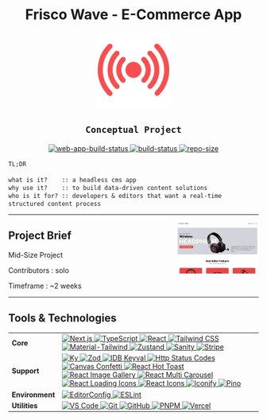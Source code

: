 <div align="center">
	<h1>Frisco Wave - E-Commerce App</h1>
	<img alt="logo" width="150" src="./public/favicon.png" />
	<h2><code>Conceptual Project</code></h2>
</div>

<div align="center">
<a
target="_blank"
title="Open web app 🔗"
href="https://frisko-wave--web.vercel.app/"
><img
	alt="web-app-build-status"
	src="https://img.shields.io/website-live-issue-sucess-important/https/frisko-wave--web.vercel.app/"
	/>
</a>
<a
target="_blank"
title="Open deploy status 🔗"
href="https://vercel.com/new/clone?repository-url=https%3A%2F%2Fgithub.com%2Fawwmicky%2Ffrisko-wave"
><img
	alt="build-status"
	src="https://vercelbadge.vercel.app/api/awwmicky/frisko-wave"
	/>
</a>
<a
target="_blank"
href="https://api.github.com/repos/awwmicky/frisko-wave"
><img
	alt="repo-size"
	src="https://img.shields.io/github/repo-size/awwmicky/frisko-wave"
	/>
</a>
</div>

<div>

```
𝚃𝙻;𝙳𝚁

what is it?    :: a headless cms app
why use it?    :: to build data-driven content solutions
who is it for? :: developers & editors that want a real-time structured content process
```

<hr />


<div align="center">
	<img
	align="right"
	width="33%"
	alt="thumbnail"
	src="./public/thumbnail.png"
	/>
</div>

## Project Brief

Mid-Size Project

Contributors : solo

Timeframe : ~2 weeks

</div>

<hr />

## Tools & Technologies

<table>
<tr>
<td><b>Core</b></td>
<!-- Next.js, TypeScript, React, Material-Tailwind, Zustand -->
<td>
<a target="_blank" href="https://nextjs.org/">
<img alt="Next.js" src="https://img.shields.io/badge/Next.js-000?logoColor=FFF&style=for-the-badge&logo=next.js" />
</a>
<a target="_blank" href="https://typescriptlang.org/">
<img alt="TypeScript" src="https://img.shields.io/badge/TypeScript-3178C6?logoColor=FFF&style=for-the-badge&logo=typescript" />
</a>
<a target="_blank" href="https://reactjs.org/">
<img alt="React" src="https://img.shields.io/badge/React-00D8FF?logoColor=20232A&style=for-the-badge&logo=react" />
</a>
<a target="_blank" href="https://tailwindcss.com/">
<img alt="Tailwind CSS" src="https://img.shields.io/badge/Tailwind_CSS-06B6D4?logoColor=FFF&style=for-the-badge&logo=tailwindcss" />
</a>

<a target="_blank" href="https://material-tailwind.com/">
<img alt="Material-Tailwind" src="https://img.shields.io/badge/Material--Tailwind-1E88E5?logoColor=FFF&style=for-the-badge&logo=addthis" />
</a>
<a target="_blank" href="https://zustand-demo.pmnd.rs/">
<img alt="Zustand" src="https://img.shields.io/badge/Zustand-443E38?logoColor=FFF&style=for-the-badge&logo=addthis" />
</a>
<a target="_blank" href="https://sanity.io/">
<img alt="Sanity" src="https://img.shields.io/badge/Sanity-F03E2F?logoColor=FFF&style=for-the-badge&logo=addthis" />
</a>
<a target="_blank" href="https://stripe.com/">
<img alt="Stripe" src="https://img.shields.io/badge/Stripe-008CDD?logoColor=FFF&style=for-the-badge&logo=stripe" />
</a>
</td>
</tr>

<tr>
<td><b>Support</b></td>
<!--
Ky, Zod, IDB Keyval, Http Status Codes,
Canvas Confetti, React Hot Toast, React Image Gallery, React Multi Carousel,
React Loading Icons, React Icons, Iconify, Pino
-->
<td>
<a target="_blank" href="https://npmjs.com/package/ky">
<img alt="Ky" src="https://img.shields.io/badge/Ky-F1423D?logoColor=FFF&logo=addthis" />
</a>
<a target="_blank" href="https://zod.dev/">
<img alt="Zod" src="https://img.shields.io/badge/Zod-3068B7?logoColor=FFF&logo=addthis" />
</a>
<a target="_blank" href="https://npmjs.com/package/idb-keyval">
<img alt="IDB Keyval" src="https://img.shields.io/badge/IDB_Keyval-230000?logoColor=CB3837&logo=npm" />
</a>
<a target="_blank" href="https://npmjs.com/package/http-status-codes">
<img alt="Http Status Codes" src="https://img.shields.io/badge/Http_Status_Codes-230000?logoColor=CB3837&logo=npm" />
</a>

<a target="_blank" href="https://kirilv.com/canvas-confetti/">
<img alt="Canvas Confetti" src="https://img.shields.io/badge/Canvas_Confetti-F8C338?logoColor=000&logo=addthis" />
</a>
<a target="_blank" href="https://react-hot-toast.com/">
<img alt="React Hot Toast" src="https://img.shields.io/badge/React_Hot_Toast-E15549?logoColor=FFF&logo=addthis" />
</a>
<a target="_blank" href="https://npmjs.com/package/react-image-gallery">
<img alt="React Image Gallery" src="https://img.shields.io/badge/React_Image_Gallery-230000?logoColor=CB3837&logo=npm" />
</a>
<a target="_blank" href="https://npmjs.com/package/react-multi-carousel">
<img alt="React Multi Carousel" src="https://img.shields.io/badge/React_Multi_Carousel-230000?logoColor=CB3837&logo=npm" />
</a>

<a target="_blank" href="https://npmjs.com/package/react-loading-icons">
<img alt="React Loading Icons" src="https://img.shields.io/badge/React_Loading_Icons-230000?logoColor=CB3837&logo=npm" />
</a>
<a target="_blank" href="https://react-icons.github.io/react-icons/">
<img alt="React Icons" src="https://img.shields.io/badge/React_Icons-E91E63?logoColor=FFF&logo=addthis" />
</a>
<a target="_blank" href="https://iconify.design/">
<img alt="Iconify" src="https://img.shields.io/badge/Iconify-1769AA?logoColor=FFF&logo=iconify" />
</a>
<a target="_blank" href="https://getpino.io/#/">
<img alt="Pino" src="https://img.shields.io/badge/Pino-859947?logoColor=FFF&logo=addthis" />
</a>
</td>
</tr>

<tr>
<td><b>Environment</b></td>
<!-- EditorConfig, ESLint -->
<td>
<a target="_blank" href="https://editorconfig.org/">
<img alt="EditorConfig" src="https://img.shields.io/badge/EditorConfig-E0EFEF?logoColor=000&logo=editorconfig" />
</a>
<a target="_blank" href="https://eslint.org/">
<img alt="ESLint" src="https://img.shields.io/badge/ESLint-3A33D1?logoColor=FFF&logo=eslint" />
</a>
</td>
</tr>

<tr>
<td><b>Utilities</b></td>
<!-- VS Code, Git, GitHub, PNPM, Vercel -->
<td>
<a target="_blank" href="https://code.visualstudio.com/">
<img alt="VS Code" src="https://img.shields.io/badge/VS_Code-0078D4?logoColor=FFF&logo=visual-studio-code" />
</a>
<a target="_blank" href="https://git-scm.com/">
<img alt="Git" src="https://img.shields.io/badge/Git-F05033?logoColor=FFF&logo=git" />
</a>
<a target="_blank" href="https://github.com/">
<img alt="GitHub" src="https://img.shields.io/badge/GitHub-181717?logoColor=FFF&logo=github" />
</a>
<a target="_blank" href="https://pnpm.io/">
<img alt="PNPM" src="https://img.shields.io/badge/PNPM-F69220?logoColor=FFF&logo=pnpm" />
</a>
<a target="_blank" href="https://vercel.com/">
<img alt="Vercel" src="https://img.shields.io/badge/Vercel-000?logoColor=FFF&logo=vercel" />
</a>
</td>
</tr>
</table>

<!--
MD RESOURCE
- https://shields.io
- https://simpleicons.org/
- default badge :: 230000 | ?logoColor=FFF/000/CB3837 | &logo=npm/addthis
-->
